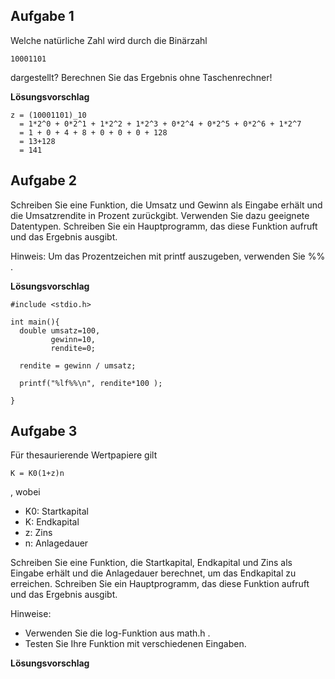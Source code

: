 ## Aufgabe 1

Welche natürliche Zahl wird durch die Binärzahl

    10001101

dargestellt? Berechnen Sie das Ergebnis ohne Taschenrechner!

**Lösungsvorschlag**

    z = (10001101)_10
      = 1*2^0 + 0*2^1 + 1*2^2 + 1*2^3 + 0*2^4 + 0*2^5 + 0*2^6 + 1*2^7
      = 1 + 0 + 4 + 8 + 0 + 0 + 0 + 128
      = 13+128
      = 141
      
## Aufgabe 2

Schreiben Sie eine Funktion, die Umsatz und Gewinn als Eingabe erhält und die Umsatzrendite in Prozent zurückgibt.
Verwenden Sie dazu geeignete Datentypen. Schreiben Sie ein Hauptprogramm, das diese Funktion aufruft und das Ergebnis
ausgibt.

Hinweis: Um das Prozentzeichen mit printf auszugeben, verwenden Sie %% .

**Lösungsvorschlag**

    #include <stdio.h>
    
    int main(){
      double umsatz=100,
             gewinn=10,
             rendite=0;
    
      rendite = gewinn / umsatz;
    
      printf("%lf%%\n", rendite*100 );
    
    }

## Aufgabe 3

Für thesaurierende Wertpapiere gilt

    K = K0(1+z)n

, wobei

* K0: Startkapital
* K: Endkapital
* z: Zins
* n: Anlagedauer

Schreiben Sie eine Funktion, die Startkapital, Endkapital und Zins als Eingabe erhält und die Anlagedauer berechnet,
um das Endkapital zu erreichen. Schreiben Sie ein Hauptprogramm, das diese Funktion aufruft und das Ergebnis ausgibt.

Hinweise:

* Verwenden Sie die log-Funktion aus math.h .
* Testen Sie Ihre Funktion mit verschiedenen Eingaben.

**Lösungsvorschlag**


